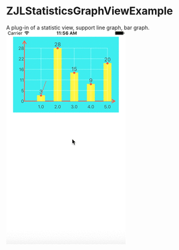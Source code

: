 # ZJLStatisticsGraphViewExample  
A plug-in of a statistic view, support line graph, bar graph.  
![Alt text](/StatisticsView.gif?raw=true "Title")
